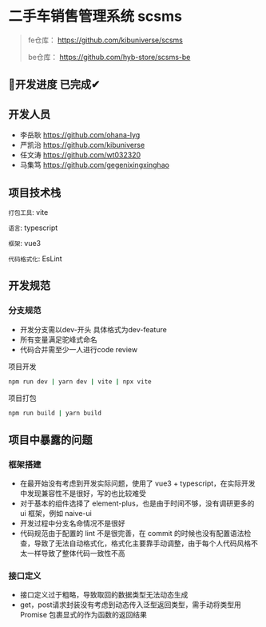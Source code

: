# 二手车销售管理系统 scsms

> fe仓库： https://github.com/kibuniverse/scsms
>
> be仓库： https://github.com/hyb-store/scsms-be


## 🎯开发进度 已完成✔

## 开发人员
- 李岳耿 https://github.com/ohana-lyg
- 严凯治 https://github.com/kibuniverse
- 任文涛 https://github.com/wt032320
- 马集笃 https://github.com/gegenixingxinghao

## 项目技术栈
`打包工具`: vite

`语言`: typescript

`框架`: vue3

`代码格式化`: EsLint

## 开发规范
### 分支规范
- 开发分支需以dev-开头 具体格式为dev-feature
- 所有变量满足驼峰式命名
- 代码合并需至少一人进行code review

项目开发
```bash
npm run dev | yarn dev | vite | npx vite
```

项目打包
```bash
npm run build | yarn build 
```

## 项目中暴露的问题

### 框架搭建
 - 在最开始没有考虑到开发实际问题，使用了 vue3 + typescript，在实际开发中发现兼容性不是很好，写的也比较难受
 - 对于基本的组件选择了 element-plus，也是由于时间不够，没有调研更多的 ui 框架，例如 naive-ui
 - 开发过程中分支名命情况不是很好
 - 代码规范由于配置的 lint 不是很完善，在 commit 的时候也没有配置语法检查，导致了无法自动格式化，格式化主要靠手动调整，由于每个人代码风格不太一样导致了整体代码一致性不高

### 接口定义
 - 接口定义过于粗略，导致取回的数据类型无法动态生成
 - get，post请求封装没有考虑到动态传入泛型返回类型，需手动将类型用 Promise 包裹显式的作为函数的返回结果


